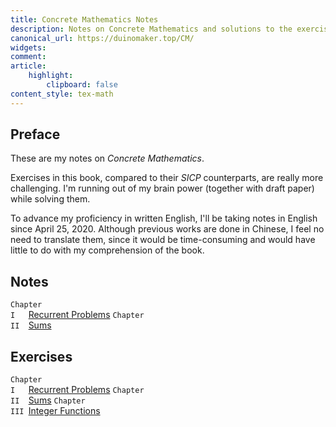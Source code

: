 ```yaml
---
title: Concrete Mathematics Notes
description: Notes on Concrete Mathematics and solutions to the exercises
canonical_url: https://duinomaker.top/CM/
widgets:
comment:
article:
    highlight:
        clipboard: false
content_style: tex-math
---
```


## Preface

These are my notes on *Concrete Mathematics*.

Exercises in this book, compared to their *SICP* counterparts, are really more challenging. I'm running out of my brain power (together with draft paper) while solving them.

To advance my proficiency in written English, I'll be taking notes in English since April 25, 2020. Although previous works are done in Chinese, I feel no need to translate them, since it would be time-consuming and would have little to do with my comprehension of the book.

## Notes

<code class="rigid">Chapter I&nbsp;&nbsp;&nbsp;</code><a href="/CM/notes/1/" target="_self">Recurrent Problems</a>
<code class="rigid">Chapter II&nbsp;&nbsp;</code><a href="/CM/notes/2/" target="_self">Sums</a>

## Exercises

<code class="rigid">Chapter I&nbsp;&nbsp;&nbsp;</code><a href="/CM/exercises/1/" target="_self">Recurrent Problems</a>
<code class="rigid">Chapter II&nbsp;&nbsp;</code><a href="/CM/exercises/2/" target="_self">Sums</a>
<code class="rigid">Chapter III&nbsp;</code><a href="/CM/exercises/3/" target="_self">Integer Functions</a>